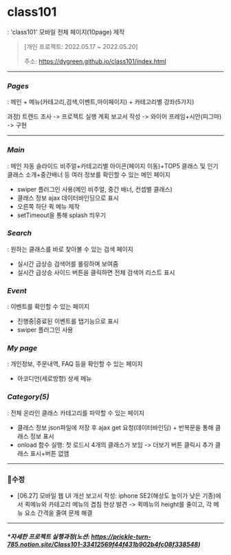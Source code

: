# class101
: 'class101' 모바일 전체 페이지(10page) 제작
> [개인 프로젝트: 2022.05.17 ~ 2022.05.20]
>
> 주소: https://dygreen.github.io/class101/index.html

***
### ***Pages***

: 메인 + 메뉴(카테고리,검색,이벤트,마이페이지) + 카테고리별 강좌(5가지) <br>

과정) 트렌드 조사 -> 프로젝트 실행 계획 보고서 작성 -> 와이어 프레임+시안(피그마) -> 구현

***

### ***Main***
: 메인 자동 슬라이드 비주얼+카테고리별 아이콘(페이지 이동)+TOP5 클래스 및 인기클래스 소개+중간배너 등 여러 정보를 확인할 수 있는 메인 페이지
* swiper 플러그인 사용(메인 비주얼, 중간 배너, 컨셉별 클래스)
* 클래스 정보 ajax 데이터바인딩으로 표시
* 오른쪽 하단 퀵 메뉴 제작 
* setTimeout을 통해 splash 띄우기

### ***Search***
: 원하는 클래스를 바로 찾아볼 수 있는 검색 페이지
* 실시간 급상승 검색어를 롤링하며 보여줌
* 실시간 급상승 사이드 버튼을 클릭하면 전체 검색어 리스트 표시

### ***Event***
: 이벤트를 확인할 수 있는 페이지
* 진행중|중료된 이벤트를 탭기능으로 표시
* swiper 플러그인 사용

### ***My page***
: 개인정보, 주문내역, FAQ 등을 확인할 수 있는 페이지
* 아코디언(세로방향) 상세 메뉴

### ***Category(5)***
: 전체 온라인 클래스 카테고리를 파악할 수 있는 페이지
* 클래스 정보 json파일에 저장 후 ajax get 요청(데이터바인딩) + 반복문을 통해 클래스 정보 표시
* onload 함수 실행: 첫 로드시 4개의 클래스가 보임 -> 더보기 버튼 클릭시 추가 클래스 표시+버튼 없앰

***
### 🚀수정
* [06.27] 모바일 웹 UI 개선 보고서 작성: iphone SE2(해상도 높이가 낮은 기종)에서 퀵메뉴와 카테고리 메뉴의 겹침 현상 발견 -> 퀵메뉴의 height를 줄이고,
각 메뉴 요소 간격을 줄여 문제 해결

***
#### _*자세한 프로젝트 실행과정(노션: https://prickle-turn-785.notion.site/Class101-33412569f44f431b902b4fc08f338548)_
